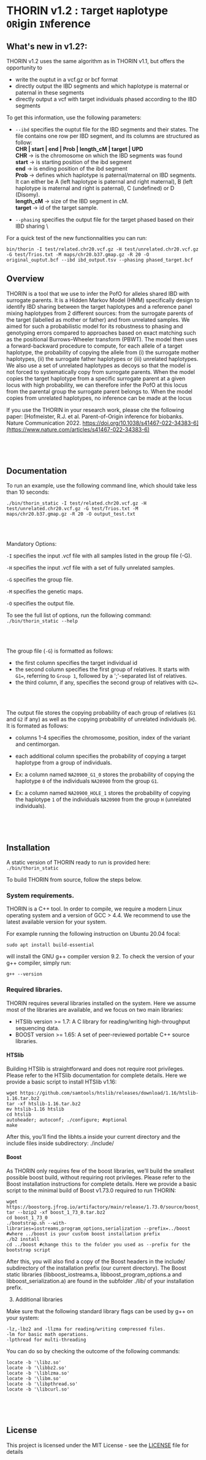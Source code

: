 # THORIN v1.2 : ```T```arget ```H```aplotype ```OR```igin ```IN```ference

## What's new in v1.2?:
THORIN v1.2 uses the same algorithm as in THORIN v1.1, but offers the opportunity to
* write the ouptut in a vcf.gz or bcf format
* directly output the IBD segments and which haplotype is maternal or paternal in these segments
* directly output a vcf with target individuals phased according to the IBD segments

To get this information, use the following parameters:
* ```--ibd``` specifies the ouptut file for the IBD segments and their states. The file contains one row per IBD segment, and its columns are structured as follow: \
**CHR | start | end | Prob | length_cM | target | UPD** \
**CHR** -> is the chromosome on which the IBD segments was found \
**start** -> is starting position of the ibd segment \
**end** -> is ending position of the ibd segment \
**Prob** -> defines which haplotype is paternal/maternal on IBD segments. It can either be A (left haplotype is paternal and right maternal), B (left haplotype is maternal and right is paternal), C (undefined) or D (Disomy). \
**length_cM** -> size of the IBD segment in cM. \
**target** -> id of the target sample.

* ```--phasing``` specifies the output file for the target phased based on their IBD sharing \

For a quick test of the new functionnalities you can run:
```
bin/thorin -I test/related.chr20.vcf.gz -H test/unrelated.chr20.vcf.gz  -G test/Trios.txt -M maps/chr20.b37.gmap.gz -R 20 -O original_ouptut.bcf --ibd ibd_output.tsv --phasing phased_target.bcf
```

## Overview

THORIN is a tool that we use to infer the PofO for alleles shared IBD with surrogate parents. It is a Hidden Markov Model (HMM) specifically design to identify IBD sharing between the target haplotypes and a reference panel mixing haplotypes from 2 different sources: from the surrogate parents of the target (labelled as mother or father) and from unrelated samples. We aimed for such a probabilistic model for its robustness to phasing and genotyping errors compared to approaches based on exact matching such as the positional Burrows–Wheeler transform (PBWT). The model then uses a forward-backward procedure to compute, for each allele of a target haplotype, the probability of copying the allele from (i) the surrogate mother haplotypes, (ii) the surrogate father haplotypes or (iii) unrelated haplotypes. We also use a set of unrelated haplotypes as decoys so that the model is not forced to systematically copy from surrogate parents. When the model copies the target haplotype from a specific surrogate parent at a given locus with high probability, we can therefore infer the PofO at this locus from the parental group the surrogate parent belongs to. When the model copies from unrelated haplotypes, no inference can be made at the locus


If you use the THORIN in your research work, please cite the following paper: [Hofmeister, R.J. et al. Parent-of-Origin inference for biobanks. Nature Communication 2022. https://doi.org/10.1038/s41467-022-34383-6](https://www.nature.com/articles/s41467-022-34383-6)


</br>
  &nbsp
  
#
## Documentation



To run an example, use the following command line, which should take less than 10 seconds:

```
./bin/thorin_static -I test/related.chr20.vcf.gz -H test/unrelated.chr20.vcf.gz -G test/Trios.txt -M maps/chr20.b37.gmap.gz -R 20 -O output_test.txt
```


</br>
  &nbsp
  
  
Mandatory Options:


```-I``` specifies the input .vcf file with all samples listed in the group file (-G).

```-H``` specifies the input .vcf file with a set of fully unrelated samples.
	
```-G``` specifies the group file.

```-M``` specifies the genetic maps.

```-O``` specifies the output file.


To see the full list of options, run the following command:
```./bin/thorin_static --help```


</br>
  &nbsp

The group file (```-G```) is formatted as follows:
* the first column specifies the target individual id
* the second column specifies the first group of relatives. It starts with ```G1=```, referring to ```Group 1```, followed by a ';'-separated list of relatives.
* the third column, if any, specifies the second group of relatives with ```G2=```.

</br>
  &nbsp

The output file stores the copying probability of each group of relatives (```G1``` and ```G2``` if any) as well as the copying probability of unrelated individuals (```H```). It is formated as follows:
* columns 1-4 specifies the chromosome, position, index of the variant and centimorgan.
* each additional column specifies the probability of copying a target haplotype from a group of individuals.

* Ex: a column named ```NA20900_G1_0``` stores the probability of copying the haplotype ```0``` of the individuals ```NA20900``` from the group ```G1```.
* Ex: a column named ```NA20900_HOLE_1``` stores the probability of copying the haplotype ```1``` of the individuals ```NA20900``` from the group ```H``` (unrelated individuals).



</br>
  &nbsp


#
## Installation

A static version of THORIN ready to run is provided here: ```./bin/thorin_static```



To build THORIN from source, follow the steps below.

### System requirements.
THORIN is a C++ tool. In order to compile, we require a modern Linux operating system and a version of GCC > 4.4. We recommend to use the latest available version for your system.

For example running the following instruction on Ubuntu 20.04 focal:

	sudo apt install build-essential
	
will install the GNU g++ compiler version 9.2. To check the version of your g++ compiler, simply run:

	g++ --version
	
### Required libraries.
THORIN requires several libraries installed on the system. Here we assume most of the libraries are available, and we focus on two main libraries:

- HTSlib version >= 1.7: A C library for reading/writing high-throughput sequencing data.
- BOOST version >= 1.65: A set of peer-reviewed portable C++ source libraries.


#### HTSlib

Building HTSlib is straightforward and does not require root privileges. Please refer to the HTSlib documentation for complete details. Here we provide a basic script to install HTSlib v1.16:

	wget https://github.com/samtools/htslib/releases/download/1.16/htslib-1.16.tar.bz2
	tar -xf htslib-1.16.tar.bz2
	mv htslib-1.16 htslib
	cd htslib
	autoheader; autoconf; ./configure; #optional
	make

After this, you’ll find the libhts.a inside your current directory and the include files inside subdirectory: ./include/


#### Boost

As THORIN only requires few of the boost libraries, we’ll build the smallest possible boost build, without requiring root privileges. Please refer to the Boost installation instructions for complete details. Here we provide a basic script to the minimal build of Boost v1.73.0 required to run THORIN:

	wget https://boostorg.jfrog.io/artifactory/main/release/1.73.0/source/boost_1_73_0.tar.bz2
	tar --bzip2 -xf boost_1_73_0.tar.bz2
	cd boost_1_73_0
	./bootstrap.sh --with-libraries=iostreams,program_options,serialization --prefix=../boost #where ../boost is your custom boost installation prefix
	./b2 install
	cd ../boost #change this to the folder you used as --prefix for the bootstrap script

After this, you will also find a copy of the Boost headers in the include/ subdirectory of the installation prefix (our current directory). The Boost static libraries (libboost_iostreams.a, libboost_program_options.a and libboost_serialization.a) are found in the subfolder ./lib/ of your installation prefix.


3. Additional libraries

Make sure that the following standard library flags can be used by g++ on your system:

    -lz,-lbz2 and -llzma for reading/writing compressed files.
    -lm for basic math operations.
    -lpthread for multi-threading

You can do so by checking the outcome of the following commands:

	locate -b '\libz.so'
	locate -b '\libbz2.so'
	locate -b '\liblzma.so'
	locate -b '\libm.so'
	locate -b '\libpthread.so'
	locate -b '\libcurl.so'







</br>
  &nbsp
  
 #
## License

This project is licensed under the MIT License - see the [LICENSE](LICENSE) file for details


